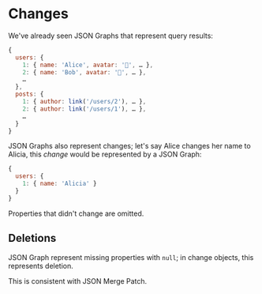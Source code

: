 # Changes

We've already seen JSON Graphs that represent query results:

```js
{
  users: {
    1: { name: 'Alice', avatar: '👧', … },
    2: { name: 'Bob', avatar: '👨', … },
    …
  },
  posts: {
    1: { author: link('/users/2'), … },
    2: { author: link('/users/1'), … },
    …
  }
}
```

JSON Graphs also represent changes; let's say Alice changes her name to Alicia, this _change_ would be represented by a JSON Graph:

```js
{
  users: {
    1: { name: 'Alicia' }
  }
}
```

Properties that didn't change are omitted.

## Deletions

JSON Graph represent missing properties with `null`; in change objects, this represents deletion.

This is consistent with JSON Merge Patch.
